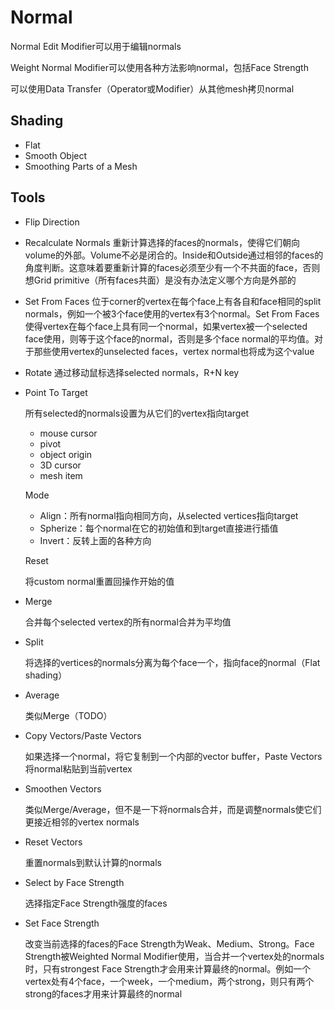 # Normal

Normal Edit Modifier可以用于编辑normals

Weight Normal Modifier可以使用各种方法影响normal，包括Face Strength

可以使用Data Transfer（Operator或Modifier）从其他mesh拷贝normal

## Shading

- Flat
- Smooth Object
- Smoothing Parts of a Mesh

## Tools

- Flip Direction
- Recalculate Normals
  重新计算选择的faces的normals，使得它们朝向volume的外部。Volume不必是闭合的。Inside和Outside通过相邻的faces的角度判断。这意味着要重新计算的faces必须至少有一个不共面的face，否则想Grid primitive（所有faces共面）是没有办法定义哪个方向是外部的
- Set From Faces
  位于corner的vertex在每个face上有各自和face相同的split normals，例如一个被3个face使用的vertex有3个normal。Set From Faces使得vertex在每个face上具有同一个normal，如果vertex被一个selected face使用，则等于这个face的normal，否则是多个face normal的平均值。对于那些使用vertex的unselected faces，vertex normal也将成为这个value
- Rotate
  通过移动鼠标选择selected normals，R+N key
- Point To Target

  所有selected的normals设置为从它们的vertex指向target

  - mouse cursor
  - pivot
  - object origin
  - 3D cursor
  - mesh item

  Mode

  - Align：所有normal指向相同方向，从selected vertices指向target
  - Spherize：每个normal在它的初始值和到target直接进行插值
  - Invert：反转上面的各种方向

  Reset

    将custom normal重置回操作开始的值

- Merge

  合并每个selected vertex的所有normal合并为平均值

- Split

  将选择的vertices的normals分离为每个face一个，指向face的normal（Flat shading）

- Average

  类似Merge（TODO）

- Copy Vectors/Paste Vectors

  如果选择一个normal，将它复制到一个内部的vector buffer，Paste Vectors将normal粘贴到当前vertex

- Smoothen Vectors

  类似Merge/Average，但不是一下将normals合并，而是调整normals使它们更接近相邻的vertex normals

- Reset Vectors

  重置normals到默认计算的normals

- Select by Face Strength

  选择指定Face Strength强度的faces

- Set Face Strength

  改变当前选择的faces的Face Strength为Weak、Medium、Strong。Face Strength被Weighted Normal Modifier使用，当合并一个vertex处的normals时，只有strongest Face Strength才会用来计算最终的normal。例如一个vertex处有4个face，一个week，一个medium，两个strong，则只有两个strong的faces才用来计算最终的normal
